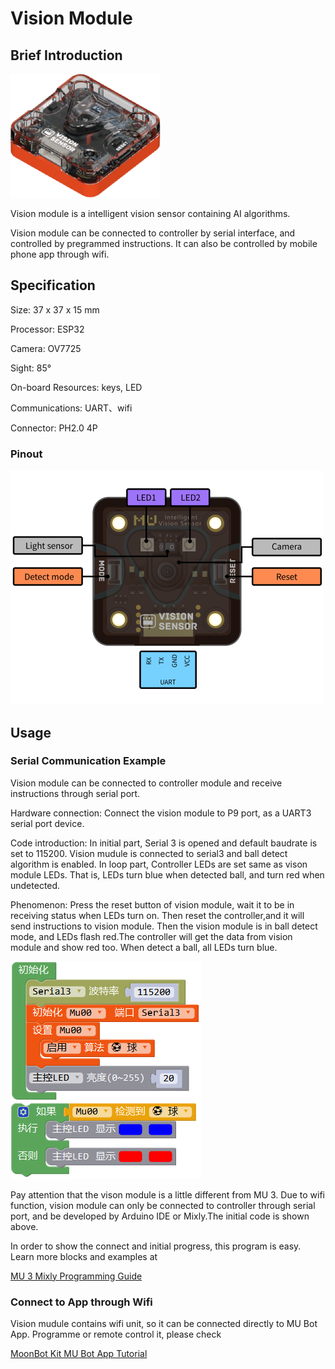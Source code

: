 # Vision Module

## Brief Introduction

![](./images/render_MUVS3_2.png)

Vision module is a intelligent vision sensor containing AI algorithms.

Vision module can be connected to controller by serial interface, and controlled by pregrammed instructions.
It can also be controlled by mobile phone app through wifi.

## Specification

Size: 37 x 37 x 15 mm

Processor: ESP32

Camera: OV7725

Sight: 85°

On-board Resources: keys, LED

Communications: UART、wifi

Connector: PH2.0 4P

### Pinout

![](./images/pinout_MUVS3_2.png)

## Usage

### Serial Communication Example

Vision module can be connected to controller module and receive instructions through serial port.

Hardware connection: Connect the vision module to P9 port, as a UART3 serial port device.

Code introduction: In initial part, Serial 3 is opened and default baudrate is set to 115200.
Vision mudule is connected to serial3 and ball detect algorithm is enabled.
In loop part, Controller LEDs are set same as vison module LEDs. That is, LEDs turn blue when detected ball, and turn red when undetected.

Phenomenon: Press the reset button of vision module, wait it to be in receiving status when LEDs turn on. 
Then reset the controller,and it will send instructions to vision module.
Then the vision module is in ball detect mode, and LEDs flash red.The controller will get the data from vision module and show red too. 
When detect a ball, all LEDs turn blue.

![](./images/Mixly_example_MUVS3_balldetect.png)

Pay attention that the vison module is a little different from MU 3. Due to wifi function, vision module 
can only be connected to controller through serial port, and be developed by Arduino IDE or Mixly.The initial code is shown above.

In order to show the connect and initial progress, this program is easy. Learn more blocks and examples at

[MU 3 Mixly Programming Guide](https://morpx-docs.readthedocs.io/en/latest/MUVS3/MUVS3_Mixly/index.html)



### Connect to App through Wifi

Vision mudule contains wifi unit, so it can be connected directly to MU Bot App. Programme or remote control it, please check

[MoonBot Kit MU Bot App Tutorial](https://morpx-docs.readthedocs.io/en/latest/MoonBot/MoonBot_App/index.html)
